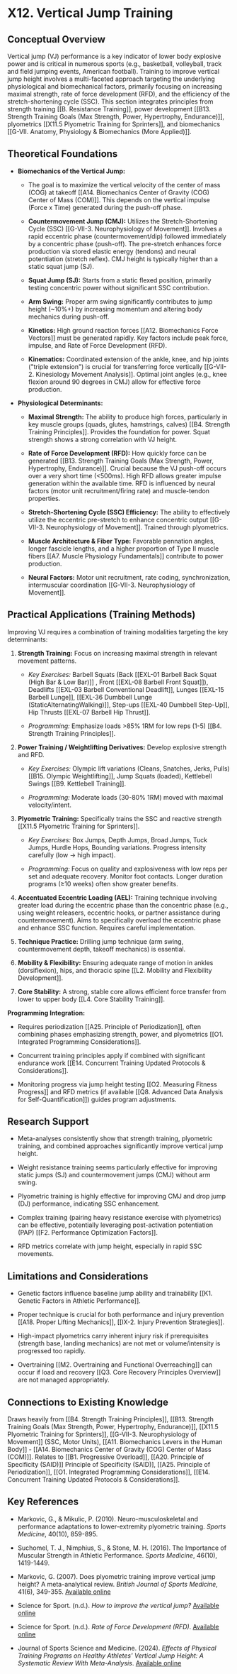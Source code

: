 # X12. Vertical Jump Training

## Conceptual Overview

Vertical jump (VJ) performance is a key indicator of lower body explosive power and is critical in numerous sports (e.g., basketball, volleyball, track and field jumping events, American football). Training to improve vertical jump height involves a multi-faceted approach targeting the underlying physiological and biomechanical factors, primarily focusing on increasing maximal strength, rate of force development (RFD), and the efficiency of the stretch-shortening cycle (SSC). This section integrates principles from strength training [[B. Resistance Training]], power development [[B13. Strength Training Goals (Max Strength, Power, Hypertrophy, Endurance)]], plyometrics [[X11.5 Plyometric Training for Sprinters]], and biomechanics [[G-VII. Anatomy, Physiology & Biomechanics (More Applied)]].

## Theoretical Foundations

- **Biomechanics of the Vertical Jump:**
    
    - The goal is to maximize the vertical velocity of the center of mass (COG) at takeoff [[A14. Biomechanics Center of Gravity (COG)  Center of Mass (COM)]]. This depends on the vertical impulse (Force x Time) generated during the push-off phase.
        
    - **Countermovement Jump (CMJ):** Utilizes the Stretch-Shortening Cycle (SSC) [[G-VII-3. Neurophysiology of Movement]]. Involves a rapid eccentric phase (countermovement/dip) followed immediately by a concentric phase (push-off). The pre-stretch enhances force production via stored elastic energy (tendons) and neural potentiation (stretch reflex). CMJ height is typically higher than a static squat jump (SJ).
        
    - **Squat Jump (SJ):** Starts from a static flexed position, primarily testing concentric power without significant SSC contribution.
        
    - **Arm Swing:** Proper arm swing significantly contributes to jump height (~10%+) by increasing momentum and altering body mechanics during push-off.
        
    - **Kinetics:** High ground reaction forces [[A12. Biomechanics Force Vectors]] must be generated rapidly. Key factors include peak force, impulse, and Rate of Force Development (RFD).
        
    - **Kinematics:** Coordinated extension of the ankle, knee, and hip joints ("triple extension") is crucial for transferring force vertically [[G-VII-2. Kinesiology Movement Analysis]]. Optimal joint angles (e.g., knee flexion around 90 degrees in CMJ) allow for effective force production.
        
- **Physiological Determinants:**
    
    - **Maximal Strength:** The ability to produce high forces, particularly in key muscle groups (quads, glutes, hamstrings, calves) [[B4. Strength Training Principles]]. Provides the foundation for power. Squat strength shows a strong correlation with VJ height.
        
    - **Rate of Force Development (RFD):** How quickly force can be generated [[B13. Strength Training Goals (Max Strength, Power, Hypertrophy, Endurance)]]. Crucial because the VJ push-off occurs over a very short time (<500ms). High RFD allows greater impulse generation within the available time. RFD is influenced by neural factors (motor unit recruitment/firing rate) and muscle-tendon properties.
        
    - **Stretch-Shortening Cycle (SSC) Efficiency:** The ability to effectively utilize the eccentric pre-stretch to enhance concentric output [[G-VII-3. Neurophysiology of Movement]]. Trained through plyometrics.
        
    - **Muscle Architecture & Fiber Type:** Favorable pennation angles, longer fascicle lengths, and a higher proportion of Type II muscle fibers [[A7. Muscle Physiology Fundamentals]] contribute to power production.
        
    - **Neural Factors:** Motor unit recruitment, rate coding, synchronization, intermuscular coordination [[G-VII-3. Neurophysiology of Movement]].
        

## Practical Applications (Training Methods)

Improving VJ requires a combination of training modalities targeting the key determinants:

1. **Strength Training:** Focus on increasing maximal strength in relevant movement patterns.
    
    - _Key Exercises:_ Barbell Squats (Back [[EXL-01 Barbell Back Squat (High Bar & Low Bar)]] , Front [[EXL-08 Barbell Front Squat]]), Deadlifts [[EXL-03 Barbell Conventional Deadlift]], Lunges [[EXL-15 Barbell Lunge]], [[EXL-36 Dumbbell Lunge (StaticAlternatingWalking)]], Step-ups [[EXL-40 Dumbbell Step-Up]], Hip Thrusts [[EXL-07 Barbell Hip Thrust]].
        
    - _Programming:_ Emphasize loads >85% 1RM for low reps (1-5) [[B4. Strength Training Principles]].
        
2. **Power Training / Weightlifting Derivatives:** Develop explosive strength and RFD.
    
    - _Key Exercises:_ Olympic lift variations (Cleans, Snatches, Jerks, Pulls) [[B15. Olympic Weightlifting]], Jump Squats (loaded), Kettlebell Swings [[B9. Kettlebell Training]].
        
    - _Programming:_ Moderate loads (30-80% 1RM) moved with maximal velocity/intent.
        
3. **Plyometric Training:** Specifically trains the SSC and reactive strength [[X11.5 Plyometric Training for Sprinters]].
    
    - _Key Exercises:_ Box Jumps, Depth Jumps, Broad Jumps, Tuck Jumps, Hurdle Hops, Bounding variations. Progress intensity carefully (low -> high impact).
        
    - _Programming:_ Focus on quality and explosiveness with low reps per set and adequate recovery. Monitor foot contacts. Longer duration programs (≥10 weeks) often show greater benefits.
        
4. **Accentuated Eccentric Loading (AEL):** Training technique involving greater load during the eccentric phase than the concentric phase (e.g., using weight releasers, eccentric hooks, or partner assistance during countermovement). Aims to specifically overload the eccentric phase and enhance SSC function. Requires careful implementation.
    
5. **Technique Practice:** Drilling jump technique (arm swing, countermovement depth, takeoff mechanics) is essential.
    
6. **Mobility & Flexibility:** Ensuring adequate range of motion in ankles (dorsiflexion), hips, and thoracic spine [[L2. Mobility and Flexibility Development]].
    
7. **Core Stability:** A strong, stable core allows efficient force transfer from lower to upper body [[L4. Core Stability Training]].
    

**Programming Integration:**

- Requires periodization [[A25. Principle of Periodization]], often combining phases emphasizing strength, power, and plyometrics [[O1. Integrated Programming Considerations]].
    
- Concurrent training principles apply if combined with significant endurance work [[E14. Concurrent Training Updated Protocols & Considerations]].
    
- Monitoring progress via jump height testing [[O2. Measuring Fitness Progress]] and RFD metrics (if available [[Q8. Advanced Data Analysis for Self-Quantification]]) guides program adjustments.
    

## Research Support

- Meta-analyses consistently show that strength training, plyometric training, and combined approaches significantly improve vertical jump height.
    
- Weight resistance training seems particularly effective for improving static jumps (SJ) and countermovement jumps (CMJ) without arm swing.
    
- Plyometric training is highly effective for improving CMJ and drop jump (DJ) performance, indicating SSC enhancement.
    
- Complex training (pairing heavy resistance exercise with plyometrics) can be effective, potentially leveraging post-activation potentiation (PAP) [[F2. Performance Optimization Factors]].
    
- RFD metrics correlate with jump height, especially in rapid SSC movements.
    

## Limitations and Considerations

- Genetic factors influence baseline jump ability and trainability [[K1. Genetic Factors in Athletic Performance]].
    
- Proper technique is crucial for both performance and injury prevention [[A18. Proper Lifting Mechanics]], [[IX-2. Injury Prevention Strategies]].
    
- High-impact plyometrics carry inherent injury risk if prerequisites (strength base, landing mechanics) are not met or volume/intensity is progressed too rapidly.
    
- Overtraining [[M2. Overtraining and Functional Overreaching]] can occur if load and recovery [[Q3. Core Recovery Principles Overview]] are not managed appropriately.
    

## Connections to Existing Knowledge

Draws heavily from [[B4. Strength Training Principles]], [[B13. Strength Training Goals (Max Strength, Power, Hypertrophy, Endurance)]], [[X11.5 Plyometric Training for Sprinters]], [[G-VII-3. Neurophysiology of Movement]] (SSC, Motor Units), [[A11. Biomechanics Levers in the Human Body]] - [[A14. Biomechanics Center of Gravity (COG)  Center of Mass (COM)]]. Relates to [[B1. Progressive Overload]], [[A20. Principle of Specificity (SAID)]] Principle of Specificity (SAID)], [[A25. Principle of Periodization]], [[O1. Integrated Programming Considerations]], [[E14. Concurrent Training Updated Protocols & Considerations]].

## Key References

- Markovic, G., & Mikulic, P. (2010). Neuro-musculoskeletal and performance adaptations to lower-extremity plyometric training. _Sports Medicine_, 40(10), 859-895.
    
- Suchomel, T. J., Nimphius, S., & Stone, M. H. (2016). The Importance of Muscular Strength in Athletic Performance. _Sports Medicine_, 46(10), 1419-1449.
    
- Markovic, G. (2007). Does plyometric training improve vertical jump height? A meta-analytical review. _British Journal of Sports Medicine_, 41(6), 349-355. [Available online](https://bjsm.bmj.com/content/41/6/349.abstract "null")
    
- Science for Sport. (n.d.). _How to improve the vertical jump?_ [Available online](https://www.scienceforsport.com/vertical-jump/ "null")
    
- Science for Sport. (n.d.). _Rate of Force Development (RFD)_. [Available online](https://www.scienceforsport.com/rate-of-force-development-rfd-2/ "null")
    
- Journal of Sports Science and Medicine. (2024). _Effects of Physical Training Programs on Healthy Athletes' Vertical Jump Height: A Systematic Review With Meta-Analysis_. [Available online](https://www.jssm.org/jssm-24-236.xml%3EFulltext "null")